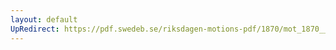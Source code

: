 ```yaml
---
layout: default
UpRedirect: https://pdf.swedeb.se/riksdagen-motions-pdf/1870/mot_1870__ak__00025/mot_1870__ak__00025_002.pdf
---
```

